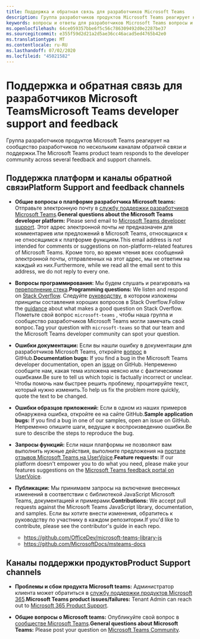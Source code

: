 ```yaml
---
title: Поддержка и обратная связь для разработчиков Microsoft Teams
description: Группа разработчиков продуктов Microsoft Teams реагирует на сообщество разработчиков по нескольким каналам обратной связи и поддержки.
keywords: вопросы и ответы для разработчиков Microsoft Teams вопросы и ответы об ошибках запросов в службу поддержки
ms.openlocfilehash: 64ce059357bbe6f5c56c786309492d0e2287be37
ms.sourcegitcommit: e355f59d2d21a2d5ae36cc46acad5ed4765b42e0
ms.translationtype: MT
ms.contentlocale: ru-RU
ms.lasthandoff: 07/02/2020
ms.locfileid: "45021582"
---
```

# <a name="microsoft-teams-developer-support-and-feedback"></a><span data-ttu-id="c75c9-104">Поддержка и обратная связь для разработчиков Microsoft Teams</span><span class="sxs-lookup"><span data-stu-id="c75c9-104">Microsoft Teams developer support and feedback</span></span>

<span data-ttu-id="c75c9-105">Группа разработчиков продуктов Microsoft Teams реагирует на сообщество разработчиков по нескольким каналам обратной связи и поддержки.</span><span class="sxs-lookup"><span data-stu-id="c75c9-105">The Microsoft Teams product team responds to the developer community across several feedback and support channels.</span></span>

## <a name="platform-support-and-feedback-channels"></a><span data-ttu-id="c75c9-106">Поддержка платформ и каналы обратной связи</span><span class="sxs-lookup"><span data-stu-id="c75c9-106">Platform Support and feedback channels</span></span>

- <span data-ttu-id="c75c9-107">**Общие вопросы о платформе разработчика Microsoft teams:** Отправьте электронную почту в [службу поддержки разработчиков Microsoft Teams](mailto:microsoftteamsdev@microsoft.com).</span><span class="sxs-lookup"><span data-stu-id="c75c9-107">**General questions about the Microsoft Teams developer platform:** Please send email to [Microsoft Teams developer support](mailto:microsoftteamsdev@microsoft.com).</span></span> <span data-ttu-id="c75c9-108">Этот адрес электронной почты _не_ предназначен для комментариев или предложений в Microsoft Teams, относящихся к не относящимся к платформе функциям.</span><span class="sxs-lookup"><span data-stu-id="c75c9-108">This email address is _not_ intended for comments or suggestions on non-platform-related features of Microsoft Teams.</span></span> <span data-ttu-id="c75c9-109">Кроме того, во время чтения всех сообщений электронной почты, отправленных на этот адрес, мы не ответим на каждый из них.</span><span class="sxs-lookup"><span data-stu-id="c75c9-109">Furthermore, while we read all the email sent to this address, we do not reply to every one.</span></span>

- <span data-ttu-id="c75c9-110">**Вопросы программирования:** Мы будем слушать и реагировать на [переполнение стека](http://stackoverflow.com/questions/tagged/microsoft-teams).</span><span class="sxs-lookup"><span data-stu-id="c75c9-110">**Programming questions:** We listen and respond on [Stack Overflow](http://stackoverflow.com/questions/tagged/microsoft-teams).</span></span> <span data-ttu-id="c75c9-111">Следуйте [руководству](http://stackoverflow.com/tour), в котором изложены принципы составления хороших вопросов в Stack Overflow.</span><span class="sxs-lookup"><span data-stu-id="c75c9-111">Follow the [guidance](http://stackoverflow.com/tour) about what makes a good question on Stack Overflow.</span></span> <span data-ttu-id="c75c9-112">Пометьте свой вопрос `microsoft-teams` , чтобы наша группа и сообщество разработчиков Microsoft Teams могли замечать свой вопрос.</span><span class="sxs-lookup"><span data-stu-id="c75c9-112">Tag your question with `microsoft-teams` so that our team and the Microsoft Teams developer community can spot your question.</span></span>

- <span data-ttu-id="c75c9-113">**Ошибки документации:** Если вы нашли ошибку в документации для разработчиков Microsoft Teams, откройте [вопрос](https://github.com/MicrosoftDocs/msteams-docs/issues) в GitHub.</span><span class="sxs-lookup"><span data-stu-id="c75c9-113">**Documentation bugs:** If you find a bug in the Microsoft Teams developer documentation, open an [issue](https://github.com/MicrosoftDocs/msteams-docs/issues) on GitHub.</span></span> <span data-ttu-id="c75c9-114">Непременно сообщите нам, какая тема изложена неясно или с фактическими ошибками.</span><span class="sxs-lookup"><span data-stu-id="c75c9-114">Be sure to tell us which topic is factually incorrect or unclear.</span></span> <span data-ttu-id="c75c9-115">Чтобы помочь нам быстрее решить проблему, процитируйте текст, который нужно изменить.</span><span class="sxs-lookup"><span data-stu-id="c75c9-115">To help us fix the problem more quickly, quote the text to be changed.</span></span>

- <span data-ttu-id="c75c9-116">**Ошибки образцов приложений:** Если в одном из наших примеров обнаружена ошибка, откройте ее на сайте GitHub.</span><span class="sxs-lookup"><span data-stu-id="c75c9-116">**Sample application bugs:** If you find a bug in one of our samples, open an issue on GitHub.</span></span> <span data-ttu-id="c75c9-117">Непременно опишите шаги, ведущие к воспроизведению ошибки.</span><span class="sxs-lookup"><span data-stu-id="c75c9-117">Be sure to describe the steps to reproduce the bug.</span></span>

- <span data-ttu-id="c75c9-118">**Запросы функций:** Если наши платформы не позволяют вам выполнить нужные действия, выполните предложения на [портале отзывов Microsoft Teams на UserVoice](https://aka.ms/microsoftteamsplatformsuggestions).</span><span class="sxs-lookup"><span data-stu-id="c75c9-118">**Feature requests:** If our platform doesn't empower you to do what you need, please make your features suggestions on the [Microsoft Teams feedback portal on UserVoice](https://aka.ms/microsoftteamsplatformsuggestions).</span></span>

- <span data-ttu-id="c75c9-119">**Публикации:** Мы принимаем запросы на включение внесенных изменений в соответствии с библиотекой JavaScript Microsoft Teams, документацией и примерами.</span><span class="sxs-lookup"><span data-stu-id="c75c9-119">**Contributions:** We accept pull requests against the Microsoft Teams JavaScript library, documentation, and samples.</span></span> <span data-ttu-id="c75c9-120">Если вы хотите внести изменения, обратитесь к руководству по участнику в каждом репозитории.</span><span class="sxs-lookup"><span data-stu-id="c75c9-120">If you'd like to contribute, please see the contributor's guide in each repo.</span></span>

  * https://github.com/OfficeDev/microsoft-teams-library-js
  * https://github.com/MicrosoftDocs/msteams-docs

## <a name="product-support-channels"></a><span data-ttu-id="c75c9-121">Каналы поддержки продуктов</span><span class="sxs-lookup"><span data-stu-id="c75c9-121">Product Support channels</span></span>
- <span data-ttu-id="c75c9-122">**Проблемы и сбои продукта Microsoft teams:** Администратор клиента может обратиться в [службу поддержки продуктов Microsoft 365](https://docs.microsoft.com/microsoft-365/admin/contact-support-for-business-products?view=o365-worldwide&tabs=online).</span><span class="sxs-lookup"><span data-stu-id="c75c9-122">**Microsoft Teams product issues/failures:** Tenant Admin can reach out to [Microsoft 365 Product Support](https://docs.microsoft.com/microsoft-365/admin/contact-support-for-business-products?view=o365-worldwide&tabs=online).</span></span>

- <span data-ttu-id="c75c9-123">**Общие вопросы о Microsoft teams:** Опубликуйте свой вопрос в [сообществе Microsoft Teams](https://answers.microsoft.com/en-us/msteams/forum).</span><span class="sxs-lookup"><span data-stu-id="c75c9-123">**General questions about Microsoft Teams:** Please post your question on [Microsoft Teams Community](https://answers.microsoft.com/en-us/msteams/forum).</span></span>
